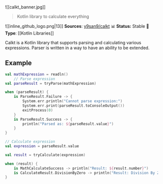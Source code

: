 ![[calkt_banner.jpg]]

> Kotlin library to calculate everything

![[inline_github_logo.png|13]] **Sources**: [y9san9/calkt](https://github.com/y9san9/calkt)
📊 **Status:** Stable
🚀 **Type**: [[Kotlin Libraries]]

Calkt is a Kotlin library that supports parsing and calculating various expressions. Parser is written in a way to have an ability to be extended.

## Example

```kotlin
val mathExpression = readln()
    // Parse expression
val parseResult = tryParse(mathExpression)

when (parseResult) {
	is ParseResult.Failure -> {
		System.err.println("Cannot parse expression:")
		System.err.print(parseResult.toConsoleOutput())
		exitProcess(0)
	}
	is ParseResult.Success -> {
		println("Parsed as: ${parseResult.value}")
	}
}

// Calculate expression
val expression = parseResult.value

val result = tryCalculate(expression)

when (result) {
	is MathCalculateSuccess -> println("Result: ${result.number}")
	is CalculateResult.DivisionByZero -> println("Result: Division By Zero")
}
```
